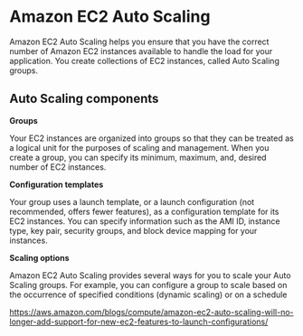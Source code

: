 # Amazon EC2 Auto Scaling

Amazon EC2 Auto Scaling helps you ensure that you have the correct number of Amazon EC2 instances available to handle the load for your application. You create collections of EC2 instances, called Auto Scaling groups.


## Auto Scaling components

**Groups**

Your EC2 instances are organized into groups so that they can be treated as a logical unit for the purposes of scaling and management. When you create a group, you can specify its minimum, maximum, and, desired number of EC2 instances.

**Configuration templates**

Your group uses a launch template, or a launch configuration (not recommended, offers fewer features), as a configuration template for its EC2 instances. You can specify information such as the AMI ID, instance type, key pair, security groups, and block device mapping for your instances.

**Scaling options**

Amazon EC2 Auto Scaling provides several ways for you to scale your Auto Scaling groups. For example, you can configure a group to scale based on the occurrence of specified conditions (dynamic scaling) or on a schedule


https://aws.amazon.com/blogs/compute/amazon-ec2-auto-scaling-will-no-longer-add-support-for-new-ec2-features-to-launch-configurations/
